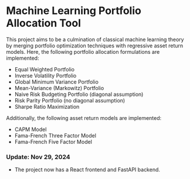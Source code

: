 # Machine Learning Portfolio Allocation Tool
This project aims to be a culmination of classical machine learning theory by merging portfolio optimization techniques with regressive asset return models. Here, the following portfolio allocation formulations are implemented:
- Equal Weighted Portfolio
- Inverse Volatility Portfolio
- Global Minimum Variance Portfolio
- Mean-Variance (Markowitz) Portfolio
- Naive Risk Budgeting Portfolio (diagonal assumption)
- Risk Parity Portfolio (no diagonal assumption)
- Sharpe Ratio Maximization

Additionally, the following asset return models are implemented:
- CAPM Model
- Fama-French Three Factor Model
- Fama-French Five Factor Model

### Update: Nov 29, 2024
- The project now has a React frontend and FastAPI backend.
